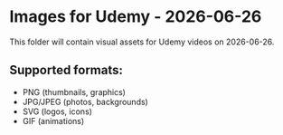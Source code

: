 # Images for Udemy - 2026-06-26

This folder will contain visual assets for Udemy videos on 2026-06-26.

## Supported formats:
- PNG (thumbnails, graphics)
- JPG/JPEG (photos, backgrounds)
- SVG (logos, icons)
- GIF (animations)
